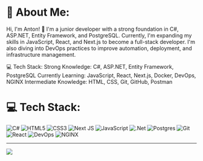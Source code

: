 # 💫 About Me:
Hi, I'm Anton! 👋
I'm a junior developer with a strong foundation in C#, ASP.NET, Entity Framework, and PostgreSQL. Currently, I'm expanding my skills in JavaScript, React, and Next.js to become a full-stack developer. I'm also diving into DevOps practices to improve automation, deployment, and infrastructure management.

💻 Tech Stack:
Strong Knowledge: C#, ASP.NET, Entity Framework, PostgreSQL
Currently Learning: JavaScript, React, Next.js, Docker, DevOps, NGINX
Intermediate Knowledge: HTML, CSS, Git, GitHub, Postman

# 💻 Tech Stack:
![C#](https://img.shields.io/badge/c%23-%23239120.svg?style=for-the-badge&logo=csharp&logoColor=white) ![HTML5](https://img.shields.io/badge/html5-%23E34F26.svg?style=for-the-badge&logo=html5&logoColor=white) ![CSS3](https://img.shields.io/badge/css3-%231572B6.svg?style=for-the-badge&logo=css3&logoColor=white) ![Next JS](https://img.shields.io/badge/Next-black?style=for-the-badge&logo=next.js&logoColor=white) ![JavaScript](https://img.shields.io/badge/javascript-%23323330.svg?style=for-the-badge&logo=javascript&logoColor=%23F7DF1E) ![.Net](https://img.shields.io/badge/.NET-5C2D91?style=for-the-badge&logo=.net&logoColor=white) ![Postgres](https://img.shields.io/badge/postgres-%23316192.svg?style=for-the-badge&logo=postgresql&logoColor=white) ![Git](https://img.shields.io/badge/git-%23F05033.svg?style=for-the-badge&logo=git&logoColor=white) ![React](https://img.shields.io/badge/react-%2320232a.svg?style=for-the-badge&logo=react&logoColor=%2361DAFB) ![DevOps](https://img.shields.io/badge/DevOps-Practices-blue?style=for-the-badge&logo=dev.to&logoColor=white)
![NGINX](https://img.shields.io/badge/NGINX-Reverse%20Proxy-%23009639?style=for-the-badge&logo=nginx&logoColor=white)


---
[![](https://visitcount.itsvg.in/api?id=T0ks1k24&icon=0&color=0)](https://visitcount.itsvg.in)

